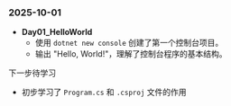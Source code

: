 
### 2025-10-01
- **Day01_HelloWorld**
  - 使用 `dotnet new console` 创建了第一个控制台项目。
  - 输出 "Hello, World!"，理解了控制台程序的基本结构。
    
下一步待学习
  - 初步学习了 `Program.cs` 和 `.csproj` 文件的作用
